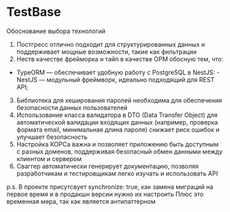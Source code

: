 # TestBase

Обоснование выбора технологий 

1. Постгресс отлично подходит для структурированных данных и поддерживает мощные возможности, такие как фильтрации
2. Неств качестве фрейморка и тайп в качестве ОРМ обосную тем, что:
  - TypeORM — обеспечивает удобную работу с PostgreSQL в NestJS:
  -NestJS — модульный фреймворк, идеально подходящий для REST API;
3. Библиотека для хеширования паролей необходима для обеспечения безопасности данных пользователей
4. Использование класса валидатора в DTO (Data Transfer Object) для автоматической валидации входящих данных (например, проверка формата email, минимальная длина пароля) снижает риск ошибок и улучшает безопасность
5. Настройка КОРСа важна и позволяет приложению быть доступным с разных доменов, поддерживая безопасный обмен данными между клиентом и сервером
6. Сваггер автоматически генерирует документацию, позволяя разработчикам и тестировщикам легко изучать и использовать API

p.s. В проекте присутсвует synchronize: true, как замена миграций на первое время и в продакшн версии нужно их настроить 
Плюс это временная мера, так как является антипаттерном